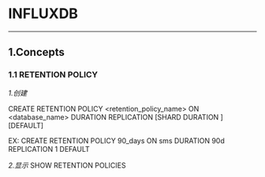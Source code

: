 # INFLUXDB #

---

## 1.Concepts ##

### 1.1 RETENTION POLICY ###

*1.创建*

CREATE RETENTION POLICY <retention_policy_name> ON <database_name> DURATION <duration> REPLICATION <n> [SHARD DURATION <duration>] [DEFAULT]

EX:
	CREATE RETENTION POLICY 90_days ON sms DURATION 90d REPLICATION 1 DEFAULT

*2.显示*
SHOW RETENTION POLICIES



